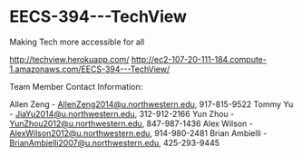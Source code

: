EECS-394---TechView
===================

Making Tech more accessible for all

http://techview.herokuapp.com/
http://ec2-107-20-111-184.compute-1.amazonaws.com/EECS-394---TechView/

Team Member Contact Information:

Allen Zeng - AllenZeng2014@u.northwestern.edu, 917-815-9522
Tommy Yu - JiaYu2014@u.northwestern.edu, 312-912-2166
Yun Zhou - YunZhou2012@u.northwestern.edu, 847-987-1436
Alex Wilson - AlexWilson2012@u.northwestern.edu, 914-980-2481
Brian Ambielli - BrianAmbielli2007@u.northwestern.edu, 425-293-9445 
